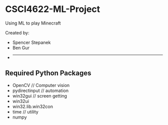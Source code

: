 # CSCI4622-ML-Project
Using ML to play Minecraft

Created by:  
- Spencer Stepanek  
- Ben Gur  
- _________  

## Required Python Packages
- OpenCV  // Computer vision
- pydirectinput  // automation
- win32gui  // screen getting
- win32ui  
- win32.lib.win32con  
- time  // utility
- numpy  
